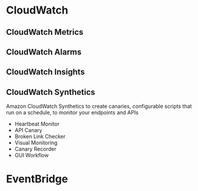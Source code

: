 # CloudWatch

## CloudWatch Metrics

## CloudWatch Alarms

## CloudWatch Insights

## CloudWatch Synthetics 

Amazon CloudWatch Synthetics to create canaries, configurable scripts that run on a schedule, to monitor your endpoints and APIs

* Heartbeat Monitor
* API Canary
* Broken Link Checker
* Visual Monitoring
* Canary Recorder
* GUI Workflow


# EventBridge
